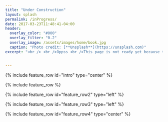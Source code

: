 ```yaml
---
title: "Under Construction"
layout: splash
permalink: /inProgress/
date: 2017-03-23T11:48:41-04:00
header:
  overlay_color: "#000"
  overlay_filter: "0.2"
  overlay_image: /assets/images/home/book.jpg
  caption: "Photo credit: [**Unsplash**](https://unsplash.com)"
excerpt: "<br /> <br />Oppss <br />This page is not ready yet because the author is ~~busy~~ lazy "


---
```


{% include feature_row id="intro" type="center" %}

{% include feature_row %}

{% include feature_row id="feature_row2" type="left" %}

{% include feature_row id="feature_row3" type="left" %}

{% include feature_row id="feature_row4" type="center" %}